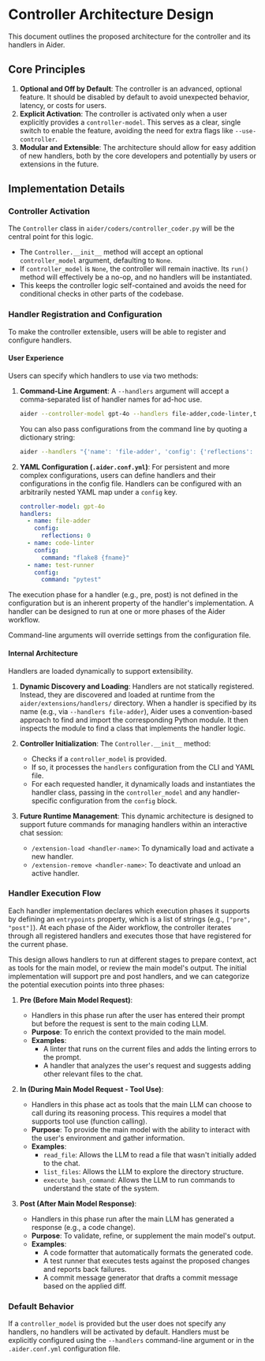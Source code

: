 # Controller Architecture Design

This document outlines the proposed architecture for the controller and its handlers in Aider.

## Core Principles

1.  **Optional and Off by Default**: The controller is an advanced, optional feature. It should be disabled by default to avoid unexpected behavior, latency, or costs for users.
2.  **Explicit Activation**: The controller is activated only when a user explicitly provides a `controller-model`. This serves as a clear, single switch to enable the feature, avoiding the need for extra flags like `--use-controller`.
3.  **Modular and Extensible**: The architecture should allow for easy addition of new handlers, both by the core developers and potentially by users or extensions in the future.

## Implementation Details

### Controller Activation

The `Controller` class in `aider/coders/controller_coder.py` will be the central point for this logic.

-   The `Controller.__init__` method will accept an optional `controller_model` argument, defaulting to `None`.
-   If `controller_model` is `None`, the controller will remain inactive. Its `run()` method will effectively be a no-op, and no handlers will be instantiated.
-   This keeps the controller logic self-contained and avoids the need for conditional checks in other parts of the codebase.

### Handler Registration and Configuration

To make the controller extensible, users will be able to register and configure handlers.

#### User Experience

Users can specify which handlers to use via two methods:

1.  **Command-Line Argument**: A `--handlers` argument will accept a comma-separated list of handler names for ad-hoc use.
    ```bash
    aider --controller-model gpt-4o --handlers file-adder,code-linter,test-runner
    ```
    You can also pass configurations from the command line by quoting a dictionary string:
    ```bash
    aider --handlers "{'name': 'file-adder', 'config': {'reflections': 0}}"
    ```
2.  **YAML Configuration (`.aider.conf.yml`)**: For persistent and more complex configurations, users can define handlers and their configurations in the config file. Handlers can be configured with an arbitrarily nested YAML map under a `config` key.
    ```yaml
    controller-model: gpt-4o
    handlers:
      - name: file-adder
        config:
          reflections: 0
      - name: code-linter
        config:
          command: "flake8 {fname}"
      - name: test-runner
        config:
          command: "pytest"
    ```

The execution phase for a handler (e.g., pre, post) is not defined in the configuration but is an inherent property of the handler's implementation. A handler can be designed to run at one or more phases of the Aider workflow.

Command-line arguments will override settings from the configuration file.

#### Internal Architecture

Handlers are loaded dynamically to support extensibility.

1.  **Dynamic Discovery and Loading**: Handlers are not statically registered. Instead, they are discovered and loaded at runtime from the `aider/extensions/handlers/` directory. When a handler is specified by its name (e.g., via `--handlers file-adder`), Aider uses a convention-based approach to find and import the corresponding Python module. It then inspects the module to find a class that implements the handler logic.

2.  **Controller Initialization**: The `Controller.__init__` method:
    -   Checks if a `controller_model` is provided.
    -   If so, it processes the `handlers` configuration from the CLI and YAML file.
    -   For each requested handler, it dynamically loads and instantiates the handler class, passing in the `controller_model` and any handler-specific configuration from the `config` block.

3.  **Future Runtime Management**: This dynamic architecture is designed to support future commands for managing handlers within an interactive chat session:
    -   `/extension-load <handler-name>`: To dynamically load and activate a new handler.
    -   `/extension-remove <handler-name>`: To deactivate and unload an active handler.

### Handler Execution Flow

Each handler implementation declares which execution phases it supports by defining an `entrypoints` property, which is a list of strings (e.g., `["pre", "post"]`). At each phase of the Aider workflow, the controller iterates through all registered handlers and executes those that have registered for the current phase.

This design allows handlers to run at different stages to prepare context, act as tools for the main model, or review the main model's output. The initial implementation will support pre and post handlers, and we can categorize the potential execution points into three phases:

1.  **Pre (Before Main Model Request)**:
    -   Handlers in this phase run after the user has entered their prompt but before the request is sent to the main coding LLM.
    -   **Purpose**: To enrich the context provided to the main model.
    -   **Examples**:
        -   A linter that runs on the current files and adds the linting errors to the prompt.
        -   A handler that analyzes the user's request and suggests adding other relevant files to the chat.

2.  **In (During Main Model Request - Tool Use)**:
    -   Handlers in this phase act as tools that the main LLM can choose to call during its reasoning process. This requires a model that supports tool use (function calling).
    -   **Purpose**: To provide the main model with the ability to interact with the user's environment and gather information.
    -   **Examples**:
        -   `read_file`: Allows the LLM to read a file that wasn't initially added to the chat.
        -   `list_files`: Allows the LLM to explore the directory structure.
        -   `execute_bash_command`: Allows the LLM to run commands to understand the state of the system.

3.  **Post (After Main Model Response)**:
    -   Handlers in this phase run after the main LLM has generated a response (e.g., a code change).
    -   **Purpose**: To validate, refine, or supplement the main model's output.
    -   **Examples**:
        -   A code formatter that automatically formats the generated code.
        -   A test runner that executes tests against the proposed changes and reports back failures.
        -   A commit message generator that drafts a commit message based on the applied diff.

### Default Behavior

If a `controller_model` is provided but the user does not specify any handlers, no handlers will be activated by default. Handlers must be explicitly configured using the `--handlers` command-line argument or in the `.aider.conf.yml` configuration file.
